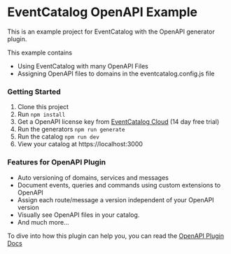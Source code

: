 # EventCatalog OpenAPI Example

This is an example project for EventCatalog with the OpenAPI generator plugin.

This example contains

- Using EventCatalog with many OpenAPI Files
- Assigning OpenAPI files to domains in the eventcatalog.config.js file

### Getting Started

1. Clone this project
1. Run `npm install`
1. Get a OpenAPI license key from [EventCatalog Cloud](https://eventcatalog.cloud) (14 day free trial)
1. Run the generators `npm run generate`
1. Run the catalog `npm run dev`
1. View your catalog at https://localhost:3000

### Features for OpenAPI Plugin

- Auto versioning of domains, services and messages
- Document events, queries and commands using custom extensions to OpenAPI
- Assign each route/message a version independent of your OpenAPI version
- Visually see OpenAPI files in your catalog.
- And much more...

To dive into how this plugin can help you, you can read the [OpenAPI Plugin Docs](https://www.eventcatalog.dev/integrations/openapi)




